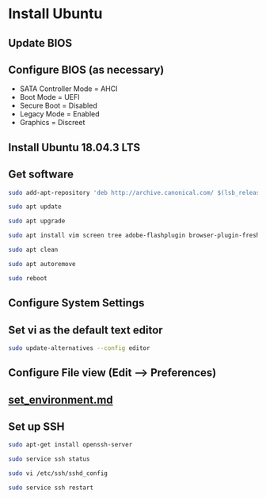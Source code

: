 # Install Ubuntu

## Update BIOS

## Configure BIOS (as necessary)

-   SATA Controller Mode = AHCI
-   Boot Mode = UEFI
-   Secure Boot = Disabled
-   Legacy Mode = Enabled
-   Graphics = Discreet

## Install Ubuntu 18.04.3 LTS

## Get software

```sh
sudo add-apt-repository 'deb http://archive.canonical.com/ $(lsb_release -sc) partner'

sudo apt update

sudo apt upgrade

sudo apt install vim screen tree adobe-flashplugin browser-plugin-freshplayer-pepperflash gparted exfat-fuse exfat-utils

sudo apt clean

sudo apt autoremove

sudo reboot
```

## Configure System Settings

## Set vi as the default text editor

```sh
sudo update-alternatives --config editor
```

## Configure File view (Edit --> Preferences)

## [set_environment.md](set_environment.md)

## Set up SSH

```sh
sudo apt-get install openssh-server

sudo service ssh status

sudo vi /etc/ssh/sshd_config

sudo service ssh restart
```
